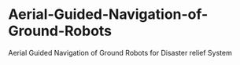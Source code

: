 # Aerial-Guided-Navigation-of-Ground-Robots
Aerial Guided Navigation of Ground Robots for Disaster relief System
